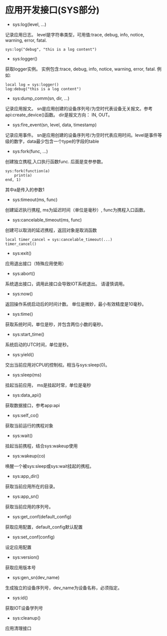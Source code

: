 # 应用开发接口\(SYS部分\)

* sys:log\(level, ...\)

记录应用日志。 level是字符串类型，可用值:trace, debug, info, notice, warning, error, fatal.

```
sys:log("debug", "this is a log content")
```

* sys:logger\(\)

获取logger实例。 实例包含:trace, debug, info, notice, warning, error, fatal. 例如:

```
local log = sys:logger()
log:debug("this is a log content")
```

* sys:dump\_comm\(sn, dir, ...\)

记录应用报文。 sn是应用创建的设备序列号/为空时代表设备无关报文。参考api:create\_device\(\)函数。 dir是报文方向： IN, OUT。

* sys:fire\_event\(sn, level, data, timestamp\)

记录应用事件。 sn是应用创建的设备序列号/为空时代表应用时间。level是事件等级的数字，data最少包含一个type的字段的table

* sys:fork\(func, ...\)

创建独立携程,入口执行函数func. 后面是变参参数。

```
sys:fork(function(a)
    print(a)
end, 1)
```

其中a是传入的参数1

* sys:timeout\(ms, func\)

创建延迟执行携程, ms为延迟时间（单位是毫秒）, func为携程入口函数。

* sys:cancelable\_timeout\(ms, func\)

创建可以取消的延迟携程，返回对象是取消函数

```
local timer_cancel = sys:cancelable_timeout(...)
timer_cancel()
```

* sys:exit\(\)

应用退出接口（特殊应用使用）

* sys:abort\(\)

系统退出接口，调用此接口会导致IOT系统退出。 请谨慎调用。

* sys:now\(\)

返回操作系统启动后的时间计数。 单位是微妙，最小有效精度是10毫秒。

* sys:time\(\)

获取系统时间，单位是秒，并包含两位小数的毫秒。

* sys:start\_time\(\)

系统启动的UTC时间，单位是秒。

* sys:yield\(\)

交出当前应用对CPU的控制权。相当与sys:sleep\(0\)。

* sys:sleep\(ms\)

挂起当前应用， ms是挂起时常，单位是毫秒

* sys:data\_api\(\)

获取数据接口，参考app:api

* sys:self\_co\(\)

获取当前运行的携程对象

* sys:wait\(\)

挂起当前携程，结合sys:wakeup使用

* sys:wakeup\(co\)

唤醒一个被sys:sleep或sys:wait挂起的携程。

* sys:app\_dir\(\)

获取当前应用所在的目录。

* sys:app\_sn\(\)

获取当前应用的序列号。

* sys:get\_conf\(default\_config\)

获取应用配置，default\_config默认配置

* sys:set\_conf\(config\)

设定应用配置

* sys:version\(\)

获取应用版本号

* sys:gen\_sn\(dev\_name\)

生成独立的设备序列号，dev\_name为设备名称，必须指定。

* sys:id\(\)

获取IOT设备学列号

* sys:cleanup\(\)

应用清理接口

